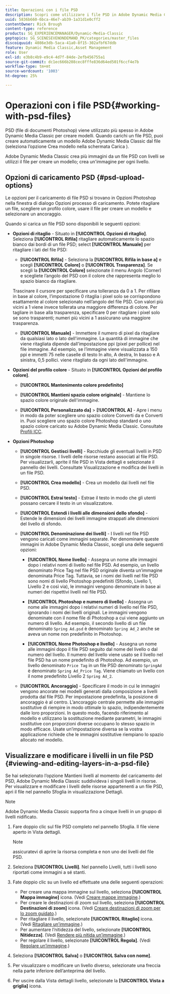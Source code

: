 ```yaml
---
title: Operazioni con i file PSD
description: Scopri come utilizzare i file PSD in Adobe Dynamic Media Classic.
uuid: 5836b660-6bca-46e7-ab39-1a31d1e0cff2
contentOwner: Rick Brough
content-type: reference
products: SG_EXPERIENCEMANAGER/Dynamic-Media-Classic
geptopics: SG_SCENESEVENONDEMAND_PK/categories/master_files
discoiquuid: 4086e3db-5aca-41a0-8f15-302afbf67ddb
feature: Dynamic Media Classic,Asset Management
role: User
exl-id: e3b8c4b9-e9c4-4d7f-84de-2efb456755a1
source-git-commit: dc1ec666b208cec8fffe836d64ed501f6ccf4e7b
workflow-type: tm+mt
source-wordcount: '1003'
ht-degree: 25%

---
```


# Operazioni con i file PSD{#working-with-psd-files}

<!--   USED TO BE AN OPTION UNDER COLOR PROFILE OPTIONS * **Convert To sRGB (default)** - Converts to sRGB (Standard Red Green Blue). sRGB is the recommended color space for displaying images on web pages. -->

PSD (file di documenti Photoshop) viene utilizzato più spesso in Adobe Dynamic Media Classic per creare modelli. Quando carichi un file PSD, puoi creare automaticamente un modello Adobe Dynamic Media Classic dal file (seleziona l’opzione Crea modello nella schermata Carica ).

Adobe Dynamic Media Classic crea più immagini da un file PSD con livelli se utilizzi il file per creare un modello; crea un&#39;immagine per ogni livello.

## Opzioni di caricamento PSD {#psd-upload-options}

Le opzioni per il caricamento di file PSD si trovano in Opzioni Photoshop nella finestra di dialogo Opzioni processo di caricamento. Potete ritagliare un file, scegliere un profilo colore, usare il file per creare un modello e selezionare un ancoraggio.

Quando si carica un file PSD sono disponibili le seguenti opzioni:

* **Opzioni di ritaglio** - Situato in **[!UICONTROL Opzioni di ritaglio]**. Seleziona **[!UICONTROL Rifila]** ritagliare automaticamente lo spazio bianco dai bordi di un file PSD; select **[!UICONTROL Manuale]** per ritagliare i lati del file PSD:

   * **[!UICONTROL Rifila]** - Seleziona la **[!UICONTROL Rifila in base a]** e scegli **[!UICONTROL Colore]** o **[!UICONTROL Trasparenza]**.
   Se scegli la **[!UICONTROL Colore]** selezionate il menu Angolo (Corner) e scegliete l’angolo del PSD con il colore che rappresenta meglio lo spazio bianco da ritagliare.

   Trascinare il cursore per specificare una tolleranza da 0 a 1. Per rifilare in base al colore, l’impostazione 0 ritaglia i pixel solo se corrispondono esattamente al colore selezionato nell’angolo del file PSD. Con valori più vicini a 1 viene invece tollerata una maggiore differenza di colore. Per tagliare in base alla trasparenza, specificare 0 per ritagliare i pixel solo se sono trasparenti; numeri più vicini a 1 assicurano una maggiore trasparenza.

   * **[!UICONTROL Manuale]** - Immettere il numero di pixel da ritagliare da qualsiasi lato o lato dell&#39;immagine. La quantità di immagine che viene ritagliata dipende dall’impostazione ppi (pixel per pollice) nel file immagine. Ad esempio, se l’immagine viene visualizzata a 150 ppi e immetti 75 nelle caselle di testo In alto, A destra, In basso e A sinistra, 0,5 pollici. viene ritagliato da ogni lato dell&#39;immagine.


* **Opzioni del profilo colore** - Situato in **[!UICONTROL Opzioni del profilo colore]**.

   * **[!UICONTROL Mantenimento colore predefinito]**

   * **[!UICONTROL Mantieni spazio colore originale]** - Mantiene lo spazio colore originale dell&#39;immagine.

   * **[!UICONTROL Personalizzato da]** > **[!UICONTROL A]** - Apre i menu in modo da poter scegliere uno spazio colore Converti da e Converti in. Puoi scegliere uno spazio colore Photoshop standard o uno spazio colore caricato su Adobe Dynamic Media Classic. Consultate [Profili ICC](/help/icc-profiles.md).

* **Opzioni Photoshop**

   * **[!UICONTROL Gestisci livelli]** - Racchiude gli eventuali livelli in PSD in singole risorse. I livelli delle risorse restano associati al file PSD. Per visualizzarli, aprite il file PSD in Vista dettagli e selezionate il pannello dei livelli. Consultate Visualizzazione e modifica dei livelli in un file PSD.

   * **[!UICONTROL Crea modello]** - Crea un modello dai livelli nel file PSD.

   * **[!UICONTROL Estrai testo]** - Estrae il testo in modo che gli utenti possano cercare il testo in un visualizzatore.

   * **[!UICONTROL Estendi i livelli alle dimensioni dello sfondo]** - Estende le dimensioni dei livelli immagine strappati alle dimensioni del livello di sfondo.

   * **[!UICONTROL Denominazione dei livelli]** - I livelli nel file PSD vengono caricati come immagini separate. Per denominare queste immagini in Adobe Dynamic Media Classic, scegli una delle seguenti opzioni:

      * **[!UICONTROL Nome livello]** - Assegna un nome alle immagini dopo i relativi nomi di livello nel file PSD. Ad esempio, un livello denominato Price Tag nel file PSD originale diventa un’immagine denominata Price Tag. Tuttavia, se i nomi dei livelli nel file PSD sono nomi di livello Photoshop predefiniti (Sfondo, Livello 1, Livello 2 e così via), le immagini vengono denominate in base ai numeri dei rispettivi livelli nel file PSD. <!-- not their default layer names -->

      * **[!UICONTROL Photoshop e numero di livello]** - Assegna un nome alle immagini dopo i relativi numeri di livello nel file PSD, ignorando i nomi dei livelli originali. Le immagini vengono denominate con il nome file di Photoshop a cui viene aggiunto un numero di livello. Ad esempio, il secondo livello di un file denominato `Spring Ad.psd` è denominato `Spring Ad_2` anche se aveva un nome non predefinito in Photoshop.

      * **[!UICONTROL Nome Photoshop e livello]** - Assegna un nome alle immagini dopo il file PSD seguito dal nome del livello o dal numero del livello. Il numero del livello viene usato se il livello nel file PSD ha un nome predefinito di Photoshop. Ad esempio, un livello denominato `Price Tag` in un file PSD denominato `SpringAd` è denominato `Spring Ad_Price Tag`. Viene chiamato un livello con il nome predefinito Livello 2 `Spring Ad_2`.
   * **[!UICONTROL Ancoraggio]** - Specificare il modo in cui le immagini vengono ancorate nei modelli generati dalla composizione a livelli prodotta dal file PSD. Per impostazione predefinita, la posizione di ancoraggio è al centro. L’ancoraggio centrale permette alle immagini sostitutive di riempire in modo ottimale lo spazio, indipendentemente dalle loro proporzioni. In questo modo, facendo riferimento al modello e utilizzano la sostituzione mediante parametri, le immagini sostitutive con proporzioni diverse occupano lo stesso spazio in modo efficace. Usate un’impostazione diversa se la vostra applicazione richiede che le immagini sostitutive riempiano lo spazio allocato nel modello.


## Visualizzare e modificare i livelli in un file PSD {#viewing-and-editing-layers-in-a-psd-file}

Se hai selezionato l’opzione Mantieni livelli al momento del caricamento del PSD, Adobe Dynamic Media Classic suddivideva i singoli livelli in risorse. Per visualizzare e modificare i livelli delle risorse appartenenti a un file PSD, apri il file nel pannello Sfoglia in visualizzazione Dettagli.

>[!NOTE]
>
>Adobe Dynamic Media Classic supporta fino a cinque livelli in un gruppo di livelli nidificato.

1. Fare doppio clic sul file PSD completo nel pannello Sfoglia. Il file viene aperto in Vista dettagli.

   >[!NOTE]
   >
   >assicuratevi di aprire la risorsa completa e non uno dei livelli del file PSD.

1. Seleziona **[!UICONTROL Livelli]**. Nel pannello Livelli, tutti i livelli sono riportati come immagini a sé stanti.
1. Fate doppio clic su un livello ed effettuate una delle seguenti operazioni:

   * Per creare una mappa immagine sul livello, seleziona **[!UICONTROL Mappa immagine]** icona. (Vedi [Creare mappe immagine](creating-image-maps.md#creating_image_maps).)
   * Per creare le destinazioni di zoom sul livello, seleziona **[!UICONTROL Destinazioni di zoom]** icona. (Vedi [Creare destinazioni di zoom per lo zoom guidato](creating-zoom-targets-guided-zoom.md#creating_zoom_targets_for_guided_zoom).)
   * Per ritagliare il livello, selezionate **[!UICONTROL Ritaglio]** icona. (Vedi [Ritagliare un’immagine](cropping-image.md#cropping_an_image).)
   * Per aumentare l’nitidezza del livello, selezionate **[!UICONTROL Nitidezza]**. (Vedi [Rendere più nitida un’immagine](sharpening-image.md#sharpening_an_image).)
   * Per regolare il livello, selezionate **[!UICONTROL Regola]**. (Vedi [Regolare un’immagine](adjusting-image.md#adjusting_an_image).)

1. Seleziona **[!UICONTROL Salva]** o **[!UICONTROL Salva con nome]**.
1. Per visualizzare o modificare un livello diverso, selezionate una freccia nella parte inferiore dell’anteprima del livello.
1. Per uscire dalla Vista dettagli livello, selezionate la **[!UICONTROL Vista a griglia]** icona.
